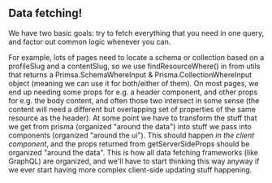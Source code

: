 ## Data fetching!

We have two basic goals: try to fetch everything
that you need in one query, and factor out common
logic whenever you can.

For example, lots of pages need to locate a schema or
collection based on a profileSlug and a contentSlug,
so we use findResourceWhere() in from utils that returns
a Primsa.SchemaWhereInput & Prisma.CollectionWhereInput object
(meaning we can use it for both/either of them).
On most pages, we end up needing some props for e.g. a header
component, and other props for e.g. the body content, and often
those two intersect in some sense (the content will need a
different but overlapping set of properties of the same resource
as the header). At some point we have to transform the stuff that
we get from prisma (organized "around the data") into stuff we pass
into components (organized "around the ui").
This should happen _in the client component_, and the props returned
from getServerSideProps should be organized "around the data".
This is how all data fetching frameworks (like GraphQL) are
organized, and we'll have to start thinking this way anyway if we
ever start having more complex client-side updating stuff happening.
